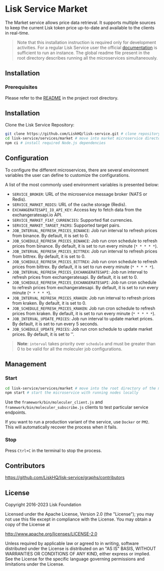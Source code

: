 # Lisk Service Market

The Market service allows price data retrieval. It supports multiple sources to keep the current Lisk token price up-to-date and available to the clients in real-time.

> Note that this installation instruction is required only for development activities. For a regular Lisk Service user the official [documentation](https://lisk.com/documentation/lisk-service/) is sufficient to run an instance. The global readme file present in the root directory describes running all the microservices simultaneously.

## Installation

### Prerequisites

Please refer to the [README](../../README.md) in the project root directory.

## Installation

Clone the Lisk Service Repository:

```bash
git clone https://github.com/LiskHQ/lisk-service.git # clone repository
cd lisk-service/services/market # move into market microservice directory
npm ci # install required Node.js dependencies
```

## Configuration

To configure the different microservices, there are several environment variables the user can define to customize the configurations.

A list of the most commonly used environment variables is presented below:

- `SERVICE_BROKER`: URL of the microservice message broker (NATS or Redis).
- `SERVICE_MARKET_REDIS`: URL of the cache storage (Redis).
- `EXCHANGERATESAPI_IO_API_KEY`: Access key to fetch data from the exchangeratesapi.io API.
- `SERVICE_MARKET_FIAT_CURRENCIES`: Supported fiat currencies.
- `SERVICE_MARKET_TARGET_PAIRS`: Supported target pairs.
- `JOB_INTERVAL_REFRESH_PRICES_BINANCE`: Job run interval to refresh prices from binance. By default, it is set to 0.
- `JOB_SCHEDULE_REFRESH_PRICES_BINANCE`: Job run cron schedule to refresh prices from binance. By default, it is set to run every minute (`* * * * *`).
- `JOB_INTERVAL_REFRESH_PRICES_BITTREX`: Job run interval to refresh prices from bittrex. By default, it is set to 0.
- `JOB_SCHEDULE_REFRESH_PRICES_BITTREX`: Job run cron schedule to refresh prices from bittrex. By default, it is set to run every minute (`* * * * *`).
- `JOB_INTERVAL_REFRESH_PRICES_EXCHANGERATESAPI`: Job run interval to refresh prices from exchangeratesapi. By default, it is set to 0.
- `JOB_SCHEDULE_REFRESH_PRICES_EXCHANGERATESAPI`: Job run cron schedule to refresh prices from exchangeratesapi. By default, it is set to run every minute (`* * * * *`).
- `JOB_INTERVAL_REFRESH_PRICES_KRAKEN`: Job run interval to refresh prices from kraken. By default, it is set to 0.
- `JOB_SCHEDULE_REFRESH_PRICES_KRAKEN`: Job run cron schedule to refresh prices from kraken. By default, it is set to run every minute (`* * * * *`).
- `JOB_INTERVAL_UPDATE_PRICES`: Job run interval to update market prices. By default, it is set to run every 5 seconds.
- `JOB_SCHEDULE_UPDATE_PRICES`: Job run cron schedule to update market prices. By default, it is set to ''.

> **Note**: `interval` takes priority over `schedule` and must be greater than 0 to be valid for all the moleculer job configurations.

## Management

### Start

```bash
cd lisk-service/services/market # move into the root directory of the market microservice
npm start # start the microservice with running nodes locally
```

Use the `framework/bin/moleculer_client.js` and `framework/bin/moleculer_subscribe.js` clients to test particular service endpoints.

If you want to run a production variant of the service, use `Docker` or `PM2`. This will automatically recover the process when it fails.

### Stop

Press `Ctrl+C` in the terminal to stop the process.

## Contributors

https://github.com/LiskHQ/lisk-service/graphs/contributors

## License

Copyright 2016-2023 Lisk Foundation

Licensed under the Apache License, Version 2.0 (the "License");
you may not use this file except in compliance with the License.
You may obtain a copy of the License at

http://www.apache.org/licenses/LICENSE-2.0

Unless required by applicable law or agreed to in writing, software
distributed under the License is distributed on an "AS IS" BASIS,
WITHOUT WARRANTIES OR CONDITIONS OF ANY KIND, either express or implied.
See the License for the specific language governing permissions and
limitations under the License.

[lisk documentation site]: https://lisk.com/documentation
